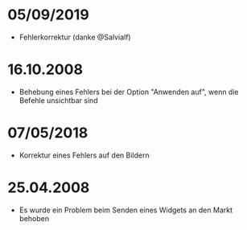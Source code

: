 # 05/09/2019

- Fehlerkorrektur (danke @Salvialf)

# 16.10.2008

- Behebung eines Fehlers bei der Option "Anwenden auf", wenn die Befehle unsichtbar sind

# 07/05/2018

- Korrektur eines Fehlers auf den Bildern

# 25.04.2008

- Es wurde ein Problem beim Senden eines Widgets an den Markt behoben
